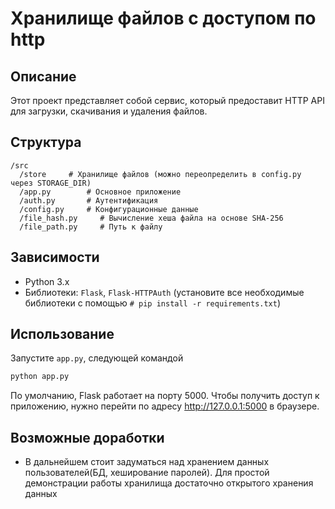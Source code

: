 # Хранилище файлов с доступом по http

## Описание

Этот проект представляет собой сервис, который предоставит HTTP API для загрузки, скачивания и удаления файлов.
## Структура
```
/src
  /store     # Хранилище файлов (можно переопределить в config.py через STORAGE_DIR)
  /app.py        # Основное приложение
  /auth.py       # Аутентификация
  /config.py     # Конфигурационные данные
  /file_hash.py     # Вычисление хеша файла на основе SHA-256
  /file_path.py     # Путь к файлу
```

## Зависимости

- Python 3.x
- Библиотеки: `Flask`, `Flask-HTTPAuth` (установите все необходимые библиотеки с помощью `# pip install -r requirements.txt`)


## Использование

 Запустите `app.py`, следующей командой

   ```bash
   python app.py
   ```
 По умолчанию, Flask работает на порту 5000.
 Чтобы получить доступ к приложению, нужно перейти по адресу http://127.0.0.1:5000 в браузере.

## Возможные доработки

- В дальнейшем стоит задуматься над хранением данных пользователей(БД, хеширование паролей). Для простой демонстрации работы хранилища достаточно открытого хранения данных



